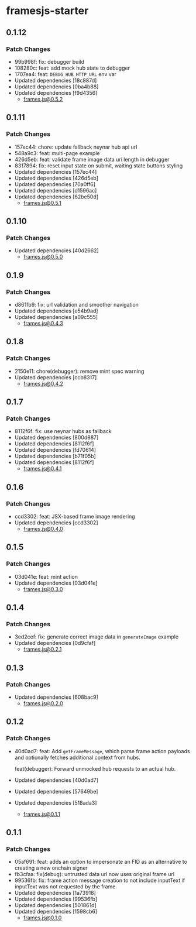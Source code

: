 # framesjs-starter

## 0.1.12

### Patch Changes

- 99b998f: fix: debugger build
- 108280c: feat: add mock hub state to debugger
- 1707ea4: feat: `DEBUG_HUB_HTTP_URL` env var
- Updated dependencies [18c887d]
- Updated dependencies [0ba4b88]
- Updated dependencies [f9d4356]
  - frames.js@0.5.2

## 0.1.11

### Patch Changes

- 157ec44: chore: update fallback neynar hub api url
- 548a9c3: feat: multi-page example
- 426d5eb: feat: validate frame image data uri length in debugger
- 8317894: fix: reset input state on submit, waiting state buttons styling
- Updated dependencies [157ec44]
- Updated dependencies [426d5eb]
- Updated dependencies [70a0ff6]
- Updated dependencies [d1596ac]
- Updated dependencies [62be50d]
  - frames.js@0.5.1

## 0.1.10

### Patch Changes

- Updated dependencies [40d2662]
  - frames.js@0.5.0

## 0.1.9

### Patch Changes

- d861fb9: fix: url validation and smoother navigation
- Updated dependencies [e54b9ad]
- Updated dependencies [a09c555]
  - frames.js@0.4.3

## 0.1.8

### Patch Changes

- 2150e11: chore(debugger): remove mint spec warning
- Updated dependencies [ccb8317]
  - frames.js@0.4.2

## 0.1.7

### Patch Changes

- 8112f6f: fix: use neynar hubs as fallback
- Updated dependencies [800d887]
- Updated dependencies [8112f6f]
- Updated dependencies [fd70614]
- Updated dependencies [b71f05b]
- Updated dependencies [8112f6f]
  - frames.js@0.4.1

## 0.1.6

### Patch Changes

- ccd3302: feat: JSX-based frame image rendering
- Updated dependencies [ccd3302]
  - frames.js@0.4.0

## 0.1.5

### Patch Changes

- 03d041e: feat: mint action
- Updated dependencies [03d041e]
  - frames.js@0.3.0

## 0.1.4

### Patch Changes

- 3ed2cef: fix: generate correct image data in `generateImage` example
- Updated dependencies [0d9cfaf]
  - frames.js@0.2.1

## 0.1.3

### Patch Changes

- Updated dependencies [608bac9]
  - frames.js@0.2.0

## 0.1.2

### Patch Changes

- 40d0ad7: feat: Add `getFrameMessage`, which parse frame action payloads and optionally fetches additional context from hubs.

  feat(debugger): Forward unmocked hub requests to an actual hub.

- Updated dependencies [40d0ad7]
- Updated dependencies [57649be]
- Updated dependencies [518ada3]
  - frames.js@0.1.1

## 0.1.1

### Patch Changes

- 05af691: feat: adds an option to impersonate an FID as an alternative to creating a new onchain signer
- fb3cfaa: fix(debug): untrusted data url now uses original frame url
- 99536fb: fix: frame action message creation to not include inputText if inputText was not requested by the frame
- Updated dependencies [1a73918]
- Updated dependencies [99536fb]
- Updated dependencies [501861d]
- Updated dependencies [1598cb6]
  - frames.js@0.1.0
